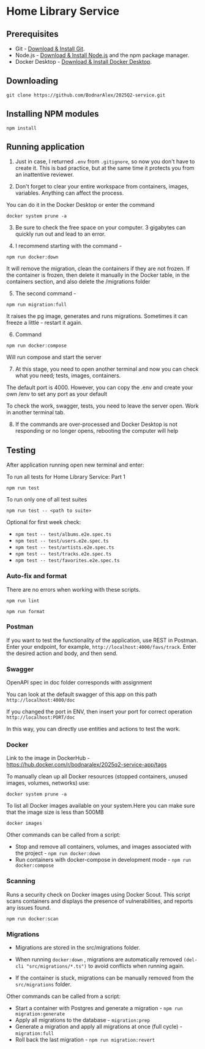 # Home Library Service

## Prerequisites

- Git - [Download & Install Git](https://git-scm.com/downloads).
- Node.js - [Download & Install Node.js](https://nodejs.org/en/download/) and the npm package manager.
- Docker Desktop - [Download & Install Docker Desktop](https://docs.docker.com/desktop/uninstall/).

## Downloading

```
git clone https://github.com/BodnarAlex/2025Q2-service.git
```

## Installing NPM modules

```
npm install
```

## Running application

1. Just in case, I returned `.env` from `.gitignore`, so now you don't have to create it. This is bad practice, but at the same time it protects you from an inattentive reviewer.

2. Don't forget to clear your entire workspace from containers, images, variables. Anything can affect the process.

You can do it in the Docker Desktop or enter the command
```
docker system prune -a
```

3. Be sure to check the free space on your computer. 3 gigabytes can quickly run out and lead to an error.

4. I recommend starting with the command -

```
npm run docker:down
```

It will remove the migration, clean the containers if they are not frozen.
If the container is frozen, then delete it manually in the Docker table, in the containers section, and also delete the /migrations folder

5. The second command -
```
npm run migration:full
```
It raises the pg image, generates and runs migrations. Sometimes it can freeze a little - restart it again.

6. Command
```
npm run docker:compose

```
Will run compose and start the server

7. At this stage, you need to open another terminal and now you can check what you need; tests, images, containers.

The default port is 4000. However, you can copy the .env and create your own /env to set any port as your default

To check the work, swagger, tests, you need to leave the server open.
Work in another terminal tab.

8. If the commands are over-processed and Docker Desktop is not responding or no longer opens, rebooting the computer will help

## Testing

After application running open new terminal and enter:

To run all tests for Home Library Service: Part 1

```
npm run test
```

To run only one of all test suites

```
npm run test -- <path to suite>
```

Optional for first week check:
- `npm test -- test/albums.e2e.spec.ts`
- `npm test -- test/users.e2e.spec.ts`
- `npm test -- test/artists.e2e.spec.ts`
- `npm test -- test/tracks.e2e.spec.ts`
- `npm test -- test/favorites.e2e.spec.ts`

### Auto-fix and format

There are no errors when working with these scripts.

```
npm run lint
```

```
npm run format
```

### Postman

If you want to test the functionality of the application, use REST in Postman.
Enter your endpoint, for example, `http://localhost:4000/favs/track`.
Enter the desired action and body, and then send.

### Swagger

OpenAPI spec in doc folder corresponds with assignment

You can look at the default swagger of this app on this path
`http://localhost:4000/doc`

If you changed the port in ENV, then insert your port for correct operation
`http://localhost:PORT/doc`

In this way, you can directly use entities and actions to test the work.

### Docker

Link to the image in DockerHub - https://hub.docker.com/r/bodnaralex/2025q2-service-app/tags

To manually clean up all Docker resources (stopped containers, unused images, volumes, networks) use:

```
docker system prune -a
```

To list all Docker images available on your system.Here you can make sure that the image size is less than 500MB

```
docker images
```

Other commands can be called from a script:
- Stop and remove all containers, volumes, and images associated with the project - `npm run docker:down`
- Run containers with docker-compose in development mode - `npm run docker:compose`

### Scanning

Runs a security check on Docker images using Docker Scout. This script scans containers and displays the presence of vulnerabilities, and reports any issues found.

```
npm run docker:scan

```

### Migrations

- Migrations are stored in the src/migrations folder.

- When running `docker:down` , migrations are automatically removed `(del-cli "src/migrations/*.ts")` to avoid conflicts when running again.

- If the container is stuck, migrations can be manually removed from the `src/migrations` folder.

Other commands can be called from a script:
- Start a container with Postgres and generate a migration - `npm run migration:generate`
- Apply all migrations to the database - `migration:prep`
- Generate a migration and apply all migrations at once (full cycle) - `migration:full`
- Roll back the last migration - `npm run migration:revert`
